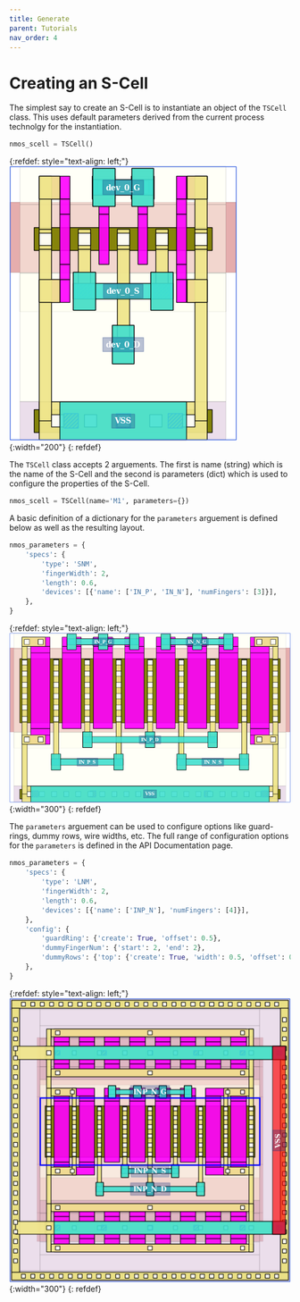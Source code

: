 ```yaml
---
title: Generate
parent: Tutorials
nav_order: 4
---
```



# Creating an S-Cell

The simplest say to create an S-Cell is to instantiate an object of the `TSCell` class. This uses default parameters derived from the current process technolgy for the instantiation.

```python
nmos_scell = TSCell()
```

{:refdef: style="text-align: left;"}
![default S-Cell layout](/assets/images/scell_default_lay.png){:width="200"}
{: refdef}

The `TSCell` class accepts 2 arguements. The first is name (string) which is the name of the S-Cell and the second is parameters (dict) which is used to configure the properties of the S-Cell.

```python
nmos_scell = TSCell(name='M1', parameters={})
```

A basic definition of a dictionary for the `parameters` arguement is defined below as well as the resulting layout.

```python
nmos_parameters = {
    'specs': {
        'type': 'SNM',
        'fingerWidth': 2,
        'length': 0.6,
        'devices': [{'name': ['IN_P', 'IN_N'], 'numFingers': [3]}],
    },
}
```

{:refdef: style="text-align: left;"}
![default S-Cell layout](/assets/images/scell_params_lay.png){:width="300"}
{: refdef}

The `parameters` arguement can be used to configure options like guard-rings, dummy rows, wire widths, etc. The full range of configuration options for the `parameters` is defined in the API Documentation page.

```python
nmos_parameters = {
    'specs': {
        'type': 'LNM',
        'fingerWidth': 2,
        'length': 0.6,
        'devices': [{'name': ['INP_N'], 'numFingers': [4]}],
    },
    'config': {
        'guardRing': {'create': True, 'offset': 0.5},
        'dummyFingerNum': {'start': 2, 'end': 2},
        'dummyRows': {'top': {'create': True, 'width': 0.5, 'offset': 0.2}, 'bottom': {'create': True, 'width': 0.5, 'offset': 0.2}},
    },
}
```

{:refdef: style="text-align: left;"}
![default S-Cell layout](/assets/images/scell_options_lay.png){:width="300"}
{: refdef}